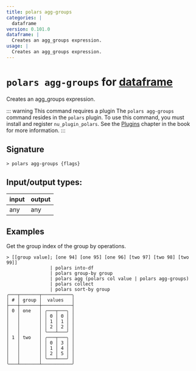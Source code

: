 ```yaml
---
title: polars agg-groups
categories: |
  dataframe
version: 0.101.0
dataframe: |
  Creates an agg_groups expression.
usage: |
  Creates an agg_groups expression.
---
```

<!-- This file is automatically generated. Please edit the command in https://github.com/nushell/nushell instead. -->

# `polars agg-groups` for [dataframe](/commands/categories/dataframe.md)

<div class='command-title'>Creates an agg_groups expression.</div>

::: warning This command requires a plugin
The `polars agg-groups` command resides in the `polars` plugin.
To use this command, you must install and register `nu_plugin_polars`.
See the [Plugins](/book/plugins.html) chapter in the book for more information.
:::


## Signature

```> polars agg-groups {flags} ```


## Input/output types:

| input | output |
| ----- | ------ |
| any   | any    |

## Examples

Get the group index of the group by operations.
```nu
> [[group value]; [one 94] [one 95] [one 96] [two 97] [two 98] [two 99]]
                | polars into-df
                | polars group-by group
                | polars agg (polars col value | polars agg-groups)
                | polars collect
                | polars sort-by group
╭───┬───────┬───────────╮
│ # │ group │  values   │
├───┼───────┼───────────┤
│ 0 │ one   │ ╭───┬───╮ │
│   │       │ │ 0 │ 0 │ │
│   │       │ │ 1 │ 1 │ │
│   │       │ │ 2 │ 2 │ │
│   │       │ ╰───┴───╯ │
│ 1 │ two   │ ╭───┬───╮ │
│   │       │ │ 0 │ 3 │ │
│   │       │ │ 1 │ 4 │ │
│   │       │ │ 2 │ 5 │ │
│   │       │ ╰───┴───╯ │
╰───┴───────┴───────────╯

```
